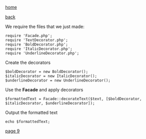 [home](./page01.md)

[back](./page07.md)

We require the files that we just made:
```
require 'Facade.php';
require 'TextDecorator.php';
require 'BoldDecorator.php';
require 'ItalicDecorator.php';
require 'UnderlineDecorator.php';
```
Create the decorators
```
$boldDecorator = new BoldDecorator();
$italicDecorator = new ItalicDecorator();
$underlineDecorator = new UnderlineDecorator();
```

Use the **Facade** and apply decorators
```
$formattedText = Facade::decorateText($text, [$boldDecorator, $italicDecorator, $underlineDecorator]);
```

Output the formatted text
```
echo $formattedText;
```

[page 9](./page09.md)
